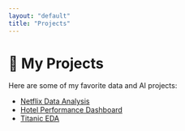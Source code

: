 ```yaml
---
layout: "default"
title: "Projects"
---
```


# 🚀 My Projects
Here are some of my favorite data and AI projects:

- [Netflix Data Analysis](https://www.kaggle.com/code/collinscheruyot/collins-cheruyot-cs-da02-25067)
- [Hotel Performance Dashboard](https://drive.google.com/drive/folders/1aSenLCGqsHnwSWexLkiL-HpEYkuH42JE?usp=drive_link)
- [Titanic EDA](https://www.kaggle.com/code/collinscheruyot/collins-cheruyot-eda)
